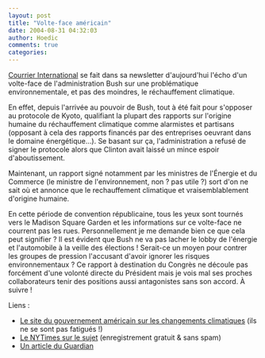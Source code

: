 ```yaml
---
layout: post
title: "Volte-face américain"
date: 2004-08-31 04:32:03
author: Hoedic
comments: true
categories: 
---
```



[Courrier International](http://www.courrierinternational.com/article.asp?obj_id=25828) se fait dans sa newsletter d'aujourd'hui l'écho d'un volte-face de l'administration Bush sur une problématique environnementale, et pas des moindres, le réchauffement climatique.

En effet, depuis l'arrivée au pouvoir de Bush, tout à été fait pour s'opposer au protocole de Kyoto, qualifiant la plupart des rapports sur l'origine humaine du réchauffement climatique comme alarmistes et partisans (opposant à cela des rapports financés par des entreprises oeuvrant dans le domaine énergétique...). Se basant sur ça, l'administration a refusé de signer le protocole alors que Clinton avait laissé un mince espoir d'aboutissement.

Maintenant, un rapport signé notamment par les ministres de l'Énergie et du Commerce (le ministre de l'environnement, non ? pas utile ?) sort d'on ne sait où et annonce que le rechauffement climatique et vraisemblablement d'origine humaine.

En cette période de convention républicaine, tous les yeux sont tournés vers le Madison Square Garden et les informations sur ce volte-face ne courrent pas les rues. Personnellement je me demande bien ce que cela peut signifier ? Il est évident que Bush ne va pas lacher le lobby de l'énergie et l'automobile à la veille des élections ! Serait-ce un moyen pour contrer les groupes de pression l'accusant d'avoir ignorer les risques environnementaux ? Ce rapport à destination du Congrès ne découle pas forcément d'une volonté directe du Président mais je vois mal ses proches collaborateurs tenir des positions aussi antagonistes sans son accord. À suivre !

Liens :
-  [Le site du gouvernement américain sur les changements climatiques](http://www.climatescience.gov/) (ils ne se sont pas fatigués !)
-  [Le NYTimes sur le sujet](http://www.nytimes.com/2004/08/26/science/26climate.html) (enregistrement gratuit & sans spam)
-  [Un article du Guardian](http://www.guardian.co.uk/life/news/story/0,12976,1292301,00.html)